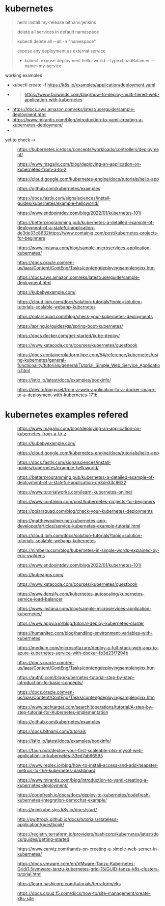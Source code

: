 # kubernetes

> helm install my-release bitnami/jenkins

>delete all services in default namespace
>
>kubectl delete all --all -n "namespace"

>expose any deployment as external service
>- kubectl expose deployment hello-world --type=LoadBalancer --name=my-service


working examples

- kubectl create -f https://k8s.io/examples/application/deployment.yaml
- > https://www.fairwinds.com/blog/how-to-deploy-multi-tiered-web-application-with-kubernetes
- https://docs.aws.amazon.com/eks/latest/userguide/sample-deployment.html
- https://www.mirantis.com/blog/introduction-to-yaml-creating-a-kubernetes-deployment/
- 


yet to check-->
>
> https://kubernetes.io/docs/concepts/workloads/controllers/deployment/
> 
> https://www.magalix.com/blog/deploying-an-application-on-kubernetes-from-a-to-z
> 
> https://cloud.google.com/kubernetes-engine/docs/tutorials/hello-app
> 
> https://github.com/kubernetes/examples
> 
> https://docs.fastly.com/signalsciences/install-guides/kubernetes/example-helloworld/
> 
> https://www.endpointdev.com/blog/2022/01/kubernetes-101/
> 
> https://betterprogramming.pub/kubernetes-a-detailed-example-of-deployment-of-a-stateful-application-de3de33c8632https://www.containiq.com/post/kubernetes-projects-for-beginners
> 
> https://www.instana.com/blog/sample-microservices-application-kubernetes/
> 
> https://docs.oracle.com/en-us/iaas/Content/ContEng/Tasks/contengdeployingsamplenginx.htm
> 
> https://docs.aws.amazon.com/eks/latest/userguide/sample-deployment.html
> 
> https://kubebyexample.com/
> 
> https://cloud.ibm.com/docs/solution-tutorials?topic=solution-tutorials-scalable-webapp-kubernetes
> 
> https://polarsquad.com/blog/check-your-kubernetes-deployments
> 
> https://spring.io/guides/gs/spring-boot-kubernetes/
> 
> https://docs.docker.com/get-started/kube-deploy/
> 
> https://www.katacoda.com/courses/kubernetes/guestbook
> 
> https://docs.containerplatform.hpe.com/54/reference/kubernetes/using-kubernetes/general-functionality/tutorials/general/Tutorial_Simple_Web_Service_Application.html
> 
> https://istio.io/latest/docs/examples/bookinfo/
> 
> https://dev.to/pmgysel/from-a-web-application-to-a-docker-image-to-a-deployment-with-kubernetes-171b
> 

# kubernetes examples refered
> https://www.magalix.com/blog/deploying-an-application-on-kubernetes-from-a-to-z
> 
> https://kubebyexample.com/
> 
> https://cloud.google.com/kubernetes-engine/docs/tutorials/hello-app
> 
> https://docs.fastly.com/signalsciences/install-guides/kubernetes/example-helloworld/
> 
> https://betterprogramming.pub/kubernetes-a-detailed-example-of-deployment-of-a-stateful-application-de3de33c8632
> 
> https://www.tutorialworks.com/learn-kubernetes-online/
> 
> https://www.containiq.com/post/kubernetes-projects-for-beginners
> 
> https://polarsquad.com/blog/check-your-kubernetes-deployments
> 
> https://matthewpalmer.net/kubernetes-app-developer/articles/service-kubernetes-example-tutorial.html
> 
> https://cloud.ibm.com/docs/solution-tutorials?topic=solution-tutorials-scalable-webapp-kubernetes
> 
> https://nimbella.com/blog/kubernetes-in-simple-words-explained-by-eric-swildens
> 

> 
> https://www.endpointdev.com/blog/2022/01/kubernetes-101/
> 
> https://kubeapps.com/
> 
> https://www.katacoda.com/courses/kubernetes/guestbook
> 
> https://www.densify.com/kubernetes-autoscaling/kubernetes-service-load-balancer
> 
> https://www.instana.com/blog/sample-microservices-application-kubernetes/
> 
> https://www.appvia.io/blog/tutorial-deploy-kubernetes-cluster
> 
> https://humanitec.com/blog/handling-environment-variables-with-kubernetes
> 
> https://medium.com/microsoftazure/deploy-a-full-stack-web-app-to-azure-kubernetes-service-with-docker-fb3d23f7294b
> 
> https://docs.oracle.com/en-us/iaas/Content/ContEng/Tasks/contengdeployingsamplenginx.htm
> 
> https://auth0.com/blog/kubernetes-tutorial-step-by-step-introduction-to-basic-concepts/
> 
> https://docs.oracle.com/en-us/iaas/Content/ContEng/Tasks/contengdeployingsamplenginx.htm
> 
> https://www.techtarget.com/searchitoperations/tutorial/A-step-by-step-tutorial-for-Kubernetes-implementation
> 
> https://github.com/kubernetes/examples
> 
> https://docs.bitnami.com/tutorials
> 
> https://istio.io/latest/docs/examples/bookinfo/
> 
> https://faun.pub/deploy-your-first-scaleable-php-mysql-web-application-in-kubernetes-33ed7ab66595
> 
> https://www.replex.io/blog/how-to-install-access-and-add-heapster-metrics-to-the-kubernetes-dashboard
> 
> https://www.mirantis.com/blog/introduction-to-yaml-creating-a-kubernetes-deployment/
> 
> https://codefresh.io/docs/docs/deploy-to-kubernetes/codefresh-kubernetes-integration-demochat-example/
> 
> https://minikube.sigs.k8s.io/docs/start/
> 
> http://pwittrock.github.io/docs/tutorials/stateless-application/guestbook/
> 
> https://registry.terraform.io/providers/hashicorp/kubernetes/latest/docs/guides/getting-started
> 
> https://www.canviz.com/hands-on-creating-a-simple-web-server-in-kubernetes/
> 
> https://docs.vmware.com/en/VMware-Tanzu-Kubernetes-Grid/1.5/vmware-tanzu-kubernetes-grid-15/GUID-tanzu-k8s-clusters-tutorial.html
> 
> https://learn.hashicorp.com/tutorials/terraform/eks
> 
> https://docs.cloud.f5.com/docs/how-to/site-management/create-k8s-site
> 


